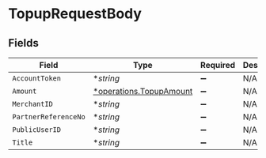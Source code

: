 # TopupRequestBody


## Fields

| Field                                                                    | Type                                                                     | Required                                                                 | Description                                                              | Example                                                                  |
| ------------------------------------------------------------------------ | ------------------------------------------------------------------------ | ------------------------------------------------------------------------ | ------------------------------------------------------------------------ | ------------------------------------------------------------------------ |
| `AccountToken`                                                           | **string*                                                                | :heavy_minus_sign:                                                       | N/A                                                                      | f8412cd5bcec47d4868fb773d8178118                                         |
| `Amount`                                                                 | [*operations.TopupAmount](../../../pkg/models/operations/topupamount.md) | :heavy_minus_sign:                                                       | N/A                                                                      |                                                                          |
| `MerchantID`                                                             | **string*                                                                | :heavy_minus_sign:                                                       | N/A                                                                      | AYOPOP                                                                   |
| `PartnerReferenceNo`                                                     | **string*                                                                | :heavy_minus_sign:                                                       | N/A                                                                      | 20230630A00000000000000000000206                                         |
| `PublicUserID`                                                           | **string*                                                                | :heavy_minus_sign:                                                       | N/A                                                                      | AYOPOP-285FWN8WD                                                         |
| `Title`                                                                  | **string*                                                                | :heavy_minus_sign:                                                       | N/A                                                                      | Test_Chaitu_TOPUP_03                                                     |